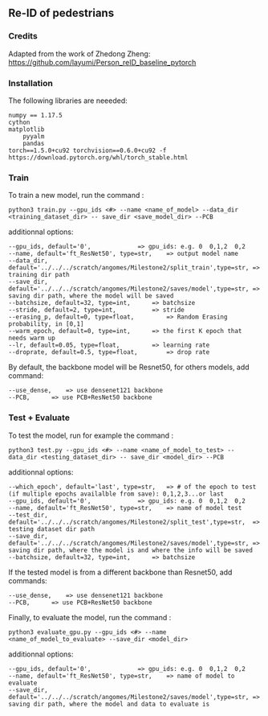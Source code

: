 ## Re-ID of pedestrians

### Credits
Adapted from the work of Zhedong Zheng: https://github.com/layumi/Person_reID_baseline_pytorch

### Installation
The following libraries are neeeded:

	numpy == 1.17.5
	cython
	matplotlib
        pyyalm
        pandas
	torch==1.5.0+cu92 torchvision==0.6.0+cu92 -f https://download.pytorch.org/whl/torch_stable.html
	
### Train
To train a new model, run the command :

	python3 train.py --gpu_ids <#> --name <name_of_model> --data_dir <training_dataset_dir> -- save_dir <save_model_dir> --PCB

additionnal options:

	--gpu_ids, default='0', 			=> gpu_ids: e.g. 0  0,1,2  0,2
	--name, default='ft_ResNet50', type=str, 	=> output model name
	--data_dir, default='../../../scratch/angomes/Milestone2/split_train',type=str, => training dir path
	--save_dir, default='../../../scratch/angomes/Milestone2/saves/model',type=str, => saving dir path, where the model will be saved
	--batchsize, default=32, type=int, 		=> batchsize
	--stride, default=2, type=int, 			=> stride
	--erasing_p, default=0, type=float, 		=> Random Erasing probability, in [0,1]
	--warm_epoch, default=0, type=int, 		=> the first K epoch that needs warm up
	--lr, default=0.05, type=float, 		=> learning rate
	--droprate, default=0.5, type=float, 		=> drop rate

By default, the backbone model will be Resnet50, for others models, add command: 

	--use_dense, 	=> use densenet121 backbone
	--PCB, 		=> use PCB+ResNet50 backbone

### Test + Evaluate
To test the model, run for example the command :

	python3 test.py --gpu_ids <#> --name <name_of_model_to_test> --data_dir <testing_dataset_dir> -- save_dir <model_dir> --PCB

additionnal options:

	--which_epoch', default='last', type=str, 	=> # of the epoch to test (if multiple epochs availalble from save): 0,1,2,3...or last
	--gpu_ids, default='0', 			=> gpu_ids: e.g. 0  0,1,2  0,2
	--name, default='ft_ResNet50', type=str, 	=> name of model test
	--test_dir, default='../../../scratch/angomes/Milestone2/split_test',type=str, 	=> testing dataset dir path
	--save_dir, default='../../../scratch/angomes/Milestone2/saves/model',type=str, => saving dir path, where the model is and where the info will be saved
	--batchsize, default=32, type=int, 		=> batchsize

If the tested model is from a different backbone than Resnet50, add commands:

	--use_dense, 	=> use densenet121 backbone
	--PCB, 		=> use PCB+ResNet50 backbone

Finally, to evaluate the model, run the command :

	python3 evaluate_gpu.py --gpu_ids <#> --name <name_of_model_to_evaluate> --save_dir <model_dir>
	
additionnal options:

	--gpu_ids, default='0', 			=> gpu_ids: e.g. 0  0,1,2  0,2
	--name, default='ft_ResNet50', type=str, 	=> name of model to evaluate
	--save_dir, default='../../../scratch/angomes/Milestone2/saves/model',type=str, => saving dir path, where the model and data to evaluate is	
